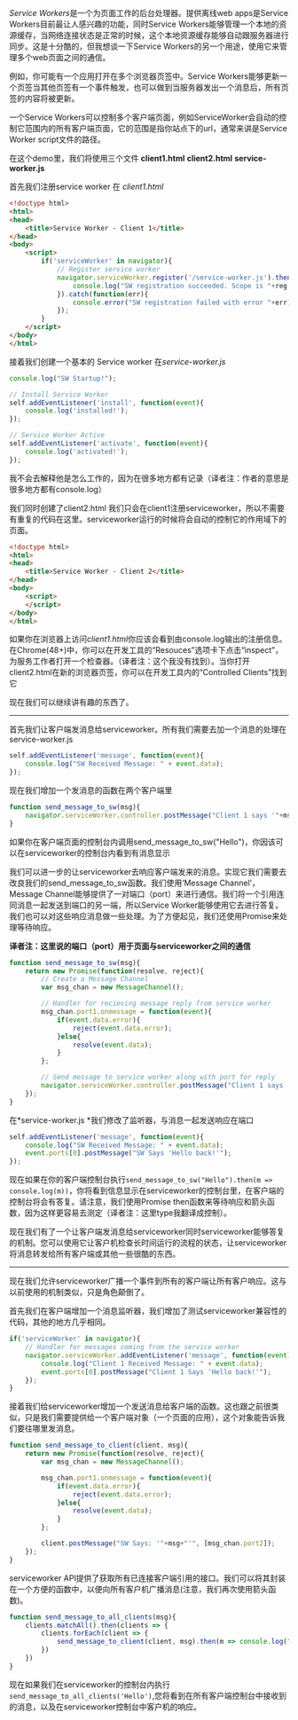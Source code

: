 *Service Workers*是一个为页面工作的后台处理器。提供离线web apps是Service Workers目前最让人感兴趣的功能，同时Service Workers能够管理一个本地的资源缓存，当网络连接状态是正常的时候，这个本地资源缓存能够自动跟服务器进行同步。这是十分酷的，但我想谈一下Service Workers的另一个用途，使用它来管理多个web页面之间的通信。

例如，你可能有一个应用打开在多个浏览器页签中。Service Workers能够更新一个页签当其他页签有一个事件触发，也可以做到当服务器发出一个消息后，所有页签的内容将被更新。

一个Service Workers可以控制多个客户端页面，例如ServiceWorker会自动的控制它范围内的所有客户端页面，它的范围是指你站点下的url，通常来讲是Service Worker script文件的路径。

在这个demo里，我们将使用三个文件 **client1.html** **client2.html** **service-worker.js**

首先我们注册service worker 在 *client1.html*

```html
<!doctype html>
<html>
<head>
    <title>Service Worker - Client 1</title>
</head>
<body>
    <script>
        if('serviceWorker' in navigator){
            // Register service worker
            navigator.serviceWorker.register('/service-worker.js').then(function(reg){
                console.log("SW registration succeeded. Scope is "+reg.scope);
            }).catch(function(err){
                console.error("SW registration failed with error "+err);
            });
        }
    </script>
</body>
</html>
```

接着我们创建一个基本的 Service worker 在*service-worker.js*

```js
console.log("SW Startup!");

// Install Service Worker
self.addEventListener('install', function(event){
    console.log('installed!');
});

// Service Worker Active
self.addEventListener('activate', function(event){
    console.log('activated!');
});
```

我不会去解释他是怎么工作的，因为在很多地方都有记录（译者注：作者的意思是很多地方都有console.log）

我们同时创建了client2.html 我们只会在client1注册serviceworker，所以不需要有重复的代码在这里。serviceworker运行的时候将会自动的控制它的作用域下的页面。

```html
<!doctype html>
<html>
<head>
    <title>Service Worker - Client 2</title>
</head>
<body>
    <script>
    </script>
</body>
</html>
```

如果你在浏览器上访问*client1.html*你应该会看到由console.log输出的注册信息。在Chrome(48+)中，你可以在开发工具的“Resouces”选项卡下点击“inspect”，为服务工作者打开一个检查器。（译者注：这个我没有找到）。当你打开client2.html在新的浏览器页签，你可以在开发工具内的“Controlled Clients”找到它

现在我们可以继续讲有趣的东西了。

---

首先我们让客户端发消息给serviceworker。所有我们需要去加一个消息的处理在service-worker.js

```js
self.addEventListener('message', function(event){
    console.log("SW Received Message: " + event.data);
});
```

现在我们增加一个发消息的函数在两个客户端里

```js
function send_message_to_sw(msg){
    navigator.serviceWorker.controller.postMessage("Client 1 says '"+msg+"'");
}
```

如果你在客户端页面的控制台内调用send_message_to_sw("Hello")，你因该可以在serviceworker的控制台内看到有消息显示

我们可以进一步的让serviceworker去响应客户端发来的消息。实现它我们需要去改良我们的send_message_to_sw函数。我们使用‘Message Channel’，Message Channel能够提供了一对端口（port）来进行通信。我们将一个引用连同消息一起发送到端口的另一端，所以Service Worker能够使用它去进行答复。我们也可以对这些响应消息做一些处理。为了方便起见，我们还使用Promise来处理等待响应。

**译者注：这里说的端口（port）用于页面与serviceworker之间的通信**

```js
function send_message_to_sw(msg){
    return new Promise(function(resolve, reject){
        // Create a Message Channel
        var msg_chan = new MessageChannel();

        // Handler for recieving message reply from service worker
        msg_chan.port1.onmessage = function(event){
            if(event.data.error){
                reject(event.data.error);
            }else{
                resolve(event.data);
            }
        };

        // Send message to service worker along with port for reply
        navigator.serviceWorker.controller.postMessage("Client 1 says '"+msg+"'", [msg_chan.port2]);
    });
}
```

在*service-worker.js *我们修改了监听器，与消息一起发送响应在端口

```js
self.addEventListener('message', function(event){
    console.log("SW Received Message: " + event.data);
    event.ports[0].postMessage("SW Says 'Hello back!'");
});
```

现在如果在你的客户端控制台执行```send_message_to_sw("Hello").then(m => console.log(m))```，你将看到信息显示在serviceworker的控制台里，在客户端的控制台将会有答复。请注意，我们使用Promise then函数来等待响应和箭头函数，因为这样更容易去测定（译者注：这里type我翻译成控制）。

现在我们有了一个让客户端发消息给serviceworker同时serviceworker能够答复的机制。您可以使用它让客户机检查长时间运行的流程的状态，让serviceworker将消息转发给所有客户端或其他一些很酷的东西。

---

现在我们允许serviceworker广播一个事件到所有的客户端让所有客户响应。这与以前使用的机制类似，只是角色颠倒了。

首先我们在客户端增加一个消息监听器，我们增加了测试serviceworker兼容性的代码，其他的地方几乎相同。

```js
if('serviceWorker' in navigator){
    // Handler for messages coming from the service worker
    navigator.serviceWorker.addEventListener('message', function(event){
        console.log("Client 1 Received Message: " + event.data);
        event.ports[0].postMessage("Client 1 Says 'Hello back!'");
    });
}
```

接着我们给serviceworker增加一个发送消息给客户端的函数。这也跟之前很类似，只是我们需要提供给一个客户端对象（一个页面的应用），这个对象能告诉我们要往哪里发消息。

```js
function send_message_to_client(client, msg){
    return new Promise(function(resolve, reject){
        var msg_chan = new MessageChannel();

        msg_chan.port1.onmessage = function(event){
            if(event.data.error){
                reject(event.data.error);
            }else{
                resolve(event.data);
            }
        };

        client.postMessage("SW Says: '"+msg+"'", [msg_chan.port2]);
    });
}
```

serviceworker API提供了获取所有已连接客户端引用的接口。我们可以将其封装在一个方便的函数中，以便向所有客户机广播消息(注意，我们再次使用箭头函数)。

```js
function send_message_to_all_clients(msg){
    clients.matchAll().then(clients => {
        clients.forEach(client => {
            send_message_to_client(client, msg).then(m => console.log("SW Received Message: "+m));
        })
    })
}
```

现在如果我们在serviceworker的控制台内执行```send_message_to_all_clients('Hello')```,您将看到在所有客户端控制台中接收到的消息，以及在serviceworker控制台中客户机的响应。

